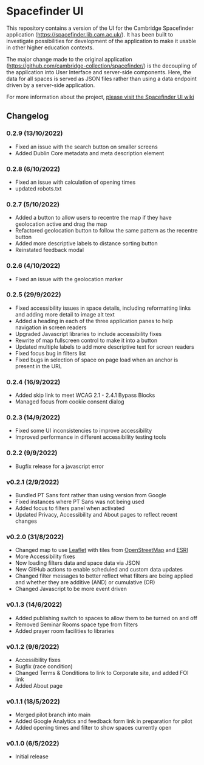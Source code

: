 Spacefinder UI
==============

This repository contains a version of the UI for the Cambridge Spacefinder application (https://spacefinder.lib.cam.ac.uk/). It has been built to investigate possibilities for development of the application to make it usable in other higher education contexts.

The major change made to the original application (https://github.com/cambridge-collection/spacefinder/) is the decoupling of the application into User Interface and server-side components. Here, the data for all spaces is served as JSON files rather than using a data endpoint driven by a server-side application.

For more information about the project, [please visit the Spacefinder UI wiki](https://github.com/uol-library/spacefinder-ui/wiki/)

Changelog
---------

### 0.2.9 (13/10/2022)

* Fixed an issue with the search button on smaller screens
* Added Dublin Core metadata and meta description element

### 0.2.8 (6/10/2022)

* Fixed an issue with calculation of opening times
* updated robots.txt

### 0.2.7 (5/10/2022)

* Added a button to allow users to recentre the map if they have geolocation active and drag the map
* Refactored geolocation button to follow the same pattern as the recentre button
* Added more descriptive labels to distance sorting button
* Reinstated feedback modal

### 0.2.6 (4/10/2022)

* Fixed an issue with the geolocation marker

### 0.2.5 (29/9/2022)

* Fixed accessibility issues in space details, including reformatting links and adding more detail to image alt text
* Added a heading in each of the three application panes to help navigation in screen readers
* Upgraded Javascript libraries to include accessibility fixes
* Rewrite of map fullscreen control to make it into a button
* Updated multiple labels to add more descriptive text for screen readers
* Fixed focus bug in filters list
* Fixed bugs in selection of space on page load when an anchor is present in the URL

### 0.2.4 (16/9/2022)

* Added skip link to meet WCAG 2.1 - 2.4.1 Bypass Blocks
* Managed focus from cookie consent dialog

### 0.2.3 (14/9/2022)

* Fixed some UI inconsistencies to improve accessibility
* Improved performance in different accessibility testing tools

### 0.2.2 (9/9/2022)

* Bugfix release for a javascript error

### v0.2.1 (2/9/2022)

* Bundled PT Sans font rather than using version from Google
* Fixed instances where PT Sans was not being used
* Added focus to filters panel when activated
* Updated Privacy, Accessibility and About pages to reflect recent changes

### v0.2.0 (31/8/2022)

* Changed map to use [Leaflet](https://leafletjs.com/) with tiles from [OpenStreetMap](https://www.openstreetmap.org/) and [ESRI](https://www.esri.com/)
* More Accessibility fixes
* Now loading filters data and space data via JSON
* New GitHub actions to enable scheduled and custom data updates
* Changed filter messages to better reflect what filters are being applied and whether they are additive (AND) or cumulative (OR)
* Changed Javascript to be more event driven

### v0.1.3 (14/6/2022)

* Added publishing switch to spaces to allow them to be turned on and off
* Removed Seminar Rooms space type from filters
* Added prayer room facilities to libraries

### v0.1.2 (9/6/2022)

* Accessibility fixes
* Bugfix (race condition)
* Changed Terms & Conditions to link to Corporate site, and added FOI link
* Added About page

### v0.1.1 (18/5/2022)

* Merged pilot branch into main
* Added Google Analytics and feedback form link in preparation for pilot
* Added opening times and filter to show spaces currently open 

### v0.1.0 (6/5/2022)

* Initial release
